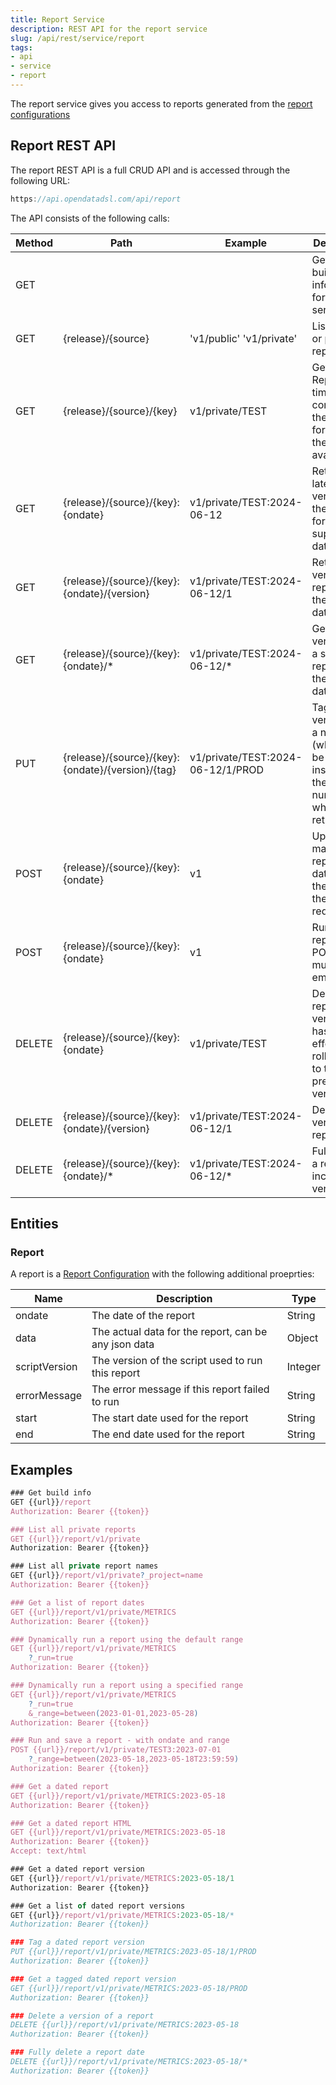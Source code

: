 ```yaml
---
title: Report Service
description: REST API for the report service
slug: /api/rest/service/report
tags:
- api
- service
- report
---
```

The report service gives you access to reports generated from the [report configurations](reportconfig)

## Report REST API
The report REST API is a full CRUD API and is accessed through the following URL:
```js
https://api.opendatadsl.com/api/report
```
The API consists of the following calls:

|**Method**|**Path**|**Example**|**Description**|
|-|-|-|-|
|GET|||Get the build information for this service|
|GET|{release}/{source}|'v1/public' 'v1/private'|List public or private reports|
|GET|{release}/{source}/{key}|v1/private/TEST|Get a ReportDates timeseries containing the dates for which the report is available|
|GET|{release}/{source}/{key}:{ondate}|v1/private/TEST:2024-06-12|Retrieve the latest version of the report for the supplied date|
|GET|{release}/{source}/{key}:{ondate}/{version}|v1/private/TEST:2024-06-12/1|Retrieve a version of a report for the supplied date|
|GET|{release}/{source}/{key}:{ondate}/*|v1/private/TEST:2024-06-12/*|Get a list of versions for a specific report for the supplied date|
|PUT|{release}/{source}/{key}:{ondate}/{version}/{tag}|v1/private/TEST:2024-06-12/1/PROD|Tag a version with a name (which can be used instead of the version number when retrieving it)|
|POST|{release}/{source}/{key}:{ondate}|v1|Update a manual report, the data is in the body of the POST request|
|POST|{release}/{source}/{key}:{ondate}|v1|Run the report, the POST body must be empty|
|DELETE|{release}/{source}/{key}:{ondate}|v1/private/TEST|Delete a report version, this has the effect of rolling back to the previous version|
|DELETE|{release}/{source}/{key}:{ondate}/{version}|v1/private/TEST:2024-06-12/1|Delete a version of a report|
|DELETE|{release}/{source}/{key}:{ondate}/*|v1/private/TEST:2024-06-12/*|Fully delete a report, including all versions|

## Entities

### Report
A report is a [Report Configuration](reportconfig#report-configuration) with the following additional proeprties:

|Name|Description|Type|
|-|-|-|
|ondate|The date of the report|String|
|data|The actual data for the report, can be any json data|Object|
|scriptVersion|The version of the script used to run this report|Integer|
|errorMessage|The error message if this report failed to run|String|
|start|The start date used for the report|String|
|end|The end date used for the report|String|

## Examples

```js
### Get build info
GET {{url}}/report
Authorization: Bearer {{token}}

### List all private reports
GET {{url}}/report/v1/private
Authorization: Bearer {{token}}

### List all private report names
GET {{url}}/report/v1/private?_project=name
Authorization: Bearer {{token}}

### Get a list of report dates
GET {{url}}/report/v1/private/METRICS
Authorization: Bearer {{token}}

### Dynamically run a report using the default range
GET {{url}}/report/v1/private/METRICS
    ?_run=true
Authorization: Bearer {{token}}

### Dynamically run a report using a specified range
GET {{url}}/report/v1/private/METRICS
    ?_run=true
    &_range=between(2023-01-01,2023-05-28)
Authorization: Bearer {{token}}

### Run and save a report - with ondate and range
POST {{url}}/report/v1/private/TEST3:2023-07-01
    ?_range=between(2023-05-18,2023-05-18T23:59:59)
Authorization: Bearer {{token}}

### Get a dated report
GET {{url}}/report/v1/private/METRICS:2023-05-18
Authorization: Bearer {{token}}

### Get a dated report HTML
GET {{url}}/report/v1/private/METRICS:2023-05-18
Authorization: Bearer {{token}}
Accept: text/html

### Get a dated report version
GET {{url}}/report/v1/private/METRICS:2023-05-18/1
Authorization: Bearer {{token}}

### Get a list of dated report versions
GET {{url}}/report/v1/private/METRICS:2023-05-18/*
Authorization: Bearer {{token}}

### Tag a dated report version
PUT {{url}}/report/v1/private/METRICS:2023-05-18/1/PROD
Authorization: Bearer {{token}}

### Get a tagged dated report version
GET {{url}}/report/v1/private/METRICS:2023-05-18/PROD
Authorization: Bearer {{token}}

### Delete a version of a report
DELETE {{url}}/report/v1/private/METRICS:2023-05-18
Authorization: Bearer {{token}}

### Fully delete a report date
DELETE {{url}}/report/v1/private/METRICS:2023-05-18/*
Authorization: Bearer {{token}}

```